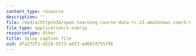 ```yaml
---
content_type: resource
description: ''
file: /media/https%3A/open-learning-course-data-rc.s3.amazonaws.com/5-07sc-biological-chemistry-i-fall-2013/dfa272f2d1295573a0f3ad687d755796_h20EdXcopeY.vtt
file_type: application/x-subrip
resourcetype: Other
title: 3play caption file
uid: dfa272f2-d129-5573-a0f3-ad687d755796
---
```

